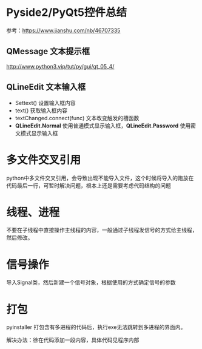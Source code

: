 

# Pyside2/PyQt5控件总结

参考：https://www.jianshu.com/nb/46707335

## QMessage 文本提示框

http://www.python3.vip/tut/py/gui/qt_05_4/

## QLineEdit 文本输入框

- Settext() 设置输入框内容
- text() 获取输入框内容
- textChanged.connect(func) 文本改变触发的槽函数
- **QLineEdit.Normal** 使用普通模式显示输入框，**QLineEdit.Password** 使用密文模式显示输入框





# 多文件交叉引用

python中多文件交叉引用，会导致出现不能导入文件，这个时候将导入的跑放在代码最后一行，可暂时解决问题，根本上还是需要考虑代码结构的问题





# 线程、进程

不要在子线程中直接操作主线程的内容，一般通过子线程发信号的方式给主线程，然后修改。



# 信号操作

导入Signal类，然后新建一个信号对象，根据使用的方式确定信号的参数



# 打包

pyinstaller 打包含有多进程的代码后，执行exe无法跳转到多进程的界面内。

解决办法：徐在代码添加一段内容，具体代码见程序内部